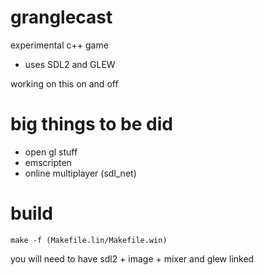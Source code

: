 # granglecast
experimental c++ game
- uses SDL2 and GLEW

 working on this on and off

# big things to be did
- open gl stuff
- emscripten
- online multiplayer (sdl_net)

# build

```
make -f (Makefile.lin/Makefile.win)
```

you will need to have sdl2 + image + mixer and glew linked
